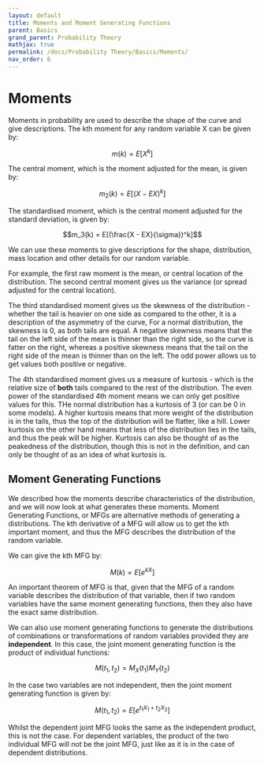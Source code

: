 ```yaml
---
layout: default
title: Moments and Moment Generating Functions
parent: Basics
grand_parent: Probability Theory
mathjax: true
permalink: /docs/Probability Theory/Basics/Moments/
nav_order: 6
---
```

# Moments 
Moments in probability are used to describe the shape of the curve and give descriptions. The kth moment for any random variable X can be given by:

$$m(k) = E[X^k]$$

The central moment, which is the moment adjusted for the mean, is given by:

$$m_2(k) = E[(X - EX)^k]$$

The standardised moment, which is the central moment adjusted for the standard deviation, is given by:

$$m_3(k) = E[(\frac{X - EX}{\sigma})^k]$$

We can use these moments to give descriptions for the shape, distribution, mass location and other details for our random variable. 

For example, the first raw moment is the mean, or central location of the distribution. The second central moment gives us the variance (or spread adjusted for the central location).

The third standardised moment gives us the skewness of the distribution - whether the tail is heavier on one side as compared to the other, it is a description of the asymmetry of the curve, For a normal distribution, the skewness is 0, as both tails are equal. A negative skewness means that the tail on the left side of the mean is thinner than the right side, so the curve is fatter on the right, whereas a positive skewness means that the tail on the right side of the mean is thinner than on the left. The odd power allows us to get values both positive or negative.

The 4th standardised moment gives us a measure of kurtosis - which is the relative size of **both** tails compared to the rest of the distribution. The even power of the standardised 4th moment means we can only get positive values for this. THe normal distribution has a kurtosis of 3 (or can be 0 in some models). A higher kurtosis means that more weight of the distribution is in the tails, thus the top of the distribution will be flatter, like a hill. Lower kurtosis on the other hand means that less of the distribution lies in the tails, and thus the peak will be higher. Kurtosis can also be thought of as the peakedness of the distribution, though this is not in the definition, and can only be thought of as an idea of what kurtosis is.

## Moment Generating Functions
We described how the moments describe characteristics of the distribution, and we will now look at what generates these moments. Moment Generating Functions, or MFGs are alternative methods of generating a distributions. The kth derivative of a MFG will allow us to get the kth important moment, and thus the MFG describes the distribution of the random variable.

We can give the kth MFG by:

$$M(k) = E[e^{kX}]$$

An important theorem of MFG is that, given that the MFG of a random variable describes the distribution of that variable, then if two random variables have the same moment generating functions, then they also have the exact same distribution.

We can also use moment generating functions to generate the distributions of combinations or transformations of random variables provided they are **independent**. In this case, the joint moment generating function is the product of individual functions:

$$M(t_1, t_2) = M_X(t_1)M_Y(t_2)$$

In the case two variables are not independent, then the joint moment generating function is given by:

$$M(t_1, t_2) = E[e^{t_1 X_1 + t_2 X_2}]$$

Whilst the dependent joint MFG looks the same as the independent product, this is not the case. For dependent variables, the product of the two individual MFG will not be the joint MFG, just like as it is in the case of dependent distributions. 



